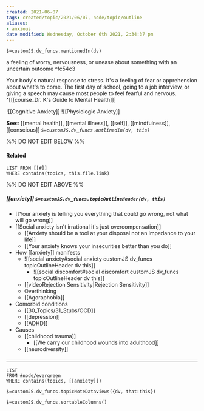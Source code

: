 ```yaml
---
created: 2021-06-07
tags: created/topic/2021/06/07, node/topic/outline
aliases:
- anxious
date modified: Wednesday, October 6th 2021, 2:34:37 pm
---
```

`$=customJS.dv_funcs.mentionedIn(dv)`

a feeling of worry, nervousness, or unease about something with an uncertain outcome ^fc54c3

Your body's natural response to stress. It's a feeling of fear or apprehension about what's to come. The first day of school, going to a job interview, or giving a speech may cause most people to feel fearful and nervous.
 ^[[[course_Dr. K's Guide to Mental Health]]]

 ![[Cognitive Anxiety]]
 ![[Physiologic Anxiety]]
 
**See**:: [[mental health]], [[mental illness]], [[self]], [[mindfulness]], [[conscious]]
*`$=customJS.dv_funcs.outlinedIn(dv, this)`*

%% DO NOT EDIT BELOW %%
#### Related 
```dataview
LIST FROM [[#]]
WHERE contains(topics, this.file.link)
```
%% DO NOT EDIT ABOVE %%
##### [[anxiety]] `$=customJS.dv_funcs.topicOutlineHeader(dv, this)`

- [[Your anxiety is telling you everything that could go wrong, not what will go wrong]]
- [[Social anxiety isn't irrational it's just overcompensation]]
	- [[Anxiety should be a tool at your disposal not an impedance to your life]]
	- [[Your anxiety knows your insecurities better than you do]]
- How [[anxiety]] manifests
	- ![[social anxiety#social anxiety customJS dv_funcs topicOutlineHeader dv this]]
        - ![[social discomfort#social discomfort customJS dv_funcs topicOutlineHeader dv this]]
	- [[videoRejection Sensitivity|Rejection Sensitivity]]
	- Overthinking
	- [[Agoraphobia]]
- Comorbid conditions
	- [[30_Topics/31_Stubs/OCD]]
	- [[depression]]
	- [[ADHD]]
- Causes
	- [[childhood trauma]]
		- [[We carry our childhood wounds into adulthood]]
	- [[neurodiversity]]


### <hr class="dataviews"/>

```dataview
LIST
FROM #node/evergreen 
WHERE contains(topics, [[anxiety]])
```

`$=customJS.dv_funcs.topicNoteDataviews({dv, that:this})`
	
`$=customJS.dv_funcs.sortableColumns()`

